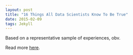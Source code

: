 ```yaml
---
layout: post
title: "16 Things All Data Scientists Know To Be True"
date: 2015-02-09
tags: Jekyll
---
```


Based on a representative sample of experiences, obv.

Read more [here](https://www.buzzfeed.com/anitamehrotra/16-things-all-data-scientists-know-to-be-true).